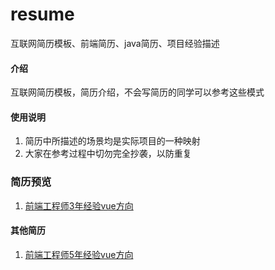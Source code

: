 # resume
互联网简历模板、前端简历、java简历、项目经验描述


#### 介绍
互联网简历模板，简历介绍，不会写简历的同学可以参考这些模式


#### 使用说明

1.  简历中所描述的场景均是实际项目的一种映射
2.  大家在参考过程中切勿完全抄袭，以防重复


### 简历预览
1.  [前端工程师3年经验vue方向](https://www.xunmaw.com/shop/detail/1627235080658042881)


#### 其他简历

1.  [前端工程师5年经验vue方向](https://www.xunmaw.com/shop/detail/1627235080658042881)

